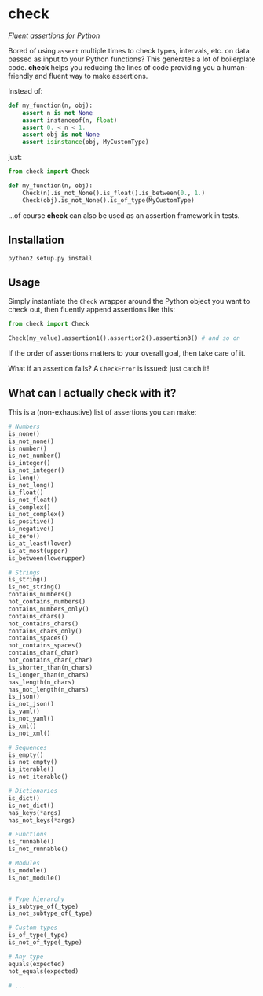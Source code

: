 # check
_Fluent assertions for Python_

Bored of using `assert` multiple times to check types, intervals, etc. on data passed as input to your Python functions?
This generates a lot of boilerplate code. __check__ helps you reducing the lines of code providing you a human-friendly and fluent way to make assertions.

Instead of:

```python
def my_function(n, obj):
    assert n is not None
    assert instanceof(n, float)
    assert 0. < n < 1.
    assert obj is not None
    assert isinstance(obj, MyCustomType)
```

just:

```python
from check import Check

def my_function(n, obj):
    Check(n).is_not_None().is_float().is_between(0., 1.)
    Check(obj).is_not_None().is_of_type(MyCustomType)
```


...of course __check__ can also be used as an assertion framework in tests.


## Installation
```shell
python2 setup.py install
```

## Usage
Simply instantiate the `Check` wrapper around the Python object you want to
check out, then fluently append assertions like this:

```python
from check import Check

Check(my_value).assertion1().assertion2().assertion3() # and so on
```

If the order of assertions matters to your overall goal, then take care of it.

What if an assertion fails? A `CheckError` is issued: just catch it! 


## What can I actually check with it?
This is a (non-exhaustive) list of assertions you can make:

```python
# Numbers
is_none()
is_not_none()
is_number()
is_not_number()
is_integer()
is_not_integer()
is_long()
is_not_long()
is_float()
is_not_float()
is_complex()
is_not_complex()
is_positive()
is_negative()
is_zero()
is_at_least(lower)
is_at_most(upper)
is_between(lowerupper)

# Strings
is_string()
is_not_string()
contains_numbers()
not_contains_numbers()
contains_numbers_only()
contains_chars()
not_contains_chars()
contains_chars_only()
contains_spaces()
not_contains_spaces()
contains_char(_char)
not_contains_char(_char)
is_shorter_than(n_chars)
is_longer_than(n_chars)
has_length(n_chars)
has_not_length(n_chars)
is_json()
is_not_json()
is_yaml()
is_not_yaml()
is_xml()
is_not_xml()

# Sequences
is_empty()
is_not_empty()
is_iterable()
is_not_iterable()

# Dictionaries
is_dict()
is_not_dict()
has_keys(*args)
has_not_keys(*args)

# Functions
is_runnable()
is_not_runnable()

# Modules
is_module()
is_not_module()


# Type hierarchy
is_subtype_of(_type)
is_not_subtype_of(_type)

# Custom types
is_of_type(_type)
is_not_of_type(_type)

# Any type
equals(expected)
not_equals(expected)

# ...
```